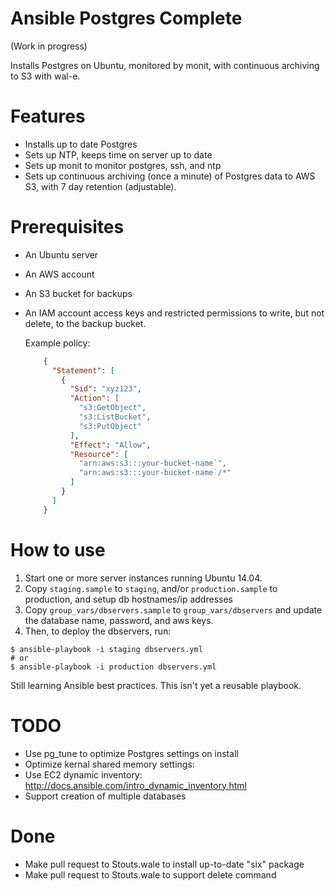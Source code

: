 # Ansible Postgres Complete

(Work in progress)

Installs Postgres on Ubuntu, monitored by monit, with continuous archiving to S3 with wal-e.

# Features
* Installs up to date Postgres
* Sets up NTP, keeps time on server up to date
* Sets up monit to monitor postgres, ssh, and ntp
* Sets up continuous archiving (once a minute) of Postgres data to AWS S3, with 7 day retention (adjustable).

# Prerequisites
* An Ubuntu server
* An AWS account
* An S3 bucket for backups
* An IAM account access keys and restricted permissions to write, but not delete, to the backup bucket.

  Example policy:
  ```json
      {
        "Statement": [
          {
            "Sid": "xyz123",
            "Action": [
              "s3:GetObject",
              "s3:ListBucket",
              "s3:PutObject"
            ],
            "Effect": "Allow",
            "Resource": [
              "arn:aws:s3:::your-bucket-name`",
              "arn:aws:s3:::your-bucket-name`/*"
            ]
          }
        ]
      }
  ```

# How to use
1. Start one or more server instances running Ubuntu 14.04.
2. Copy `staging.sample` to `staging`, and/or `production.sample` to production, and setup db hostnames/ip addresses
3. Copy `group_vars/dbservers.sample` to `group_vars/dbservers` and update the database name, password, and aws keys. 
4. Then, to deploy the dbservers, run:

  ```
  $ ansible-playbook -i staging dbservers.yml
  # or
  $ ansible-playbook -i production dbservers.yml
  ```

Still learning Ansible best practices. This isn't yet a reusable playbook.

# TODO
- Use pg_tune to optimize Postgres settings on install
- Optimize kernal shared memory settings: 
- Use EC2 dynamic inventory: http://docs.ansible.com/intro_dynamic_inventory.html
- Support creation of multiple databases

# Done
* Make pull request to Stouts.wale to install up-to-date "six" package
* Make pull request to Stouts.wale to support delete command